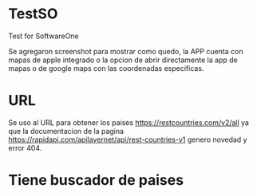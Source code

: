 # TestSO
Test for SoftwareOne

Se agregaron screenshot para mostrar como quedo, la APP cuenta con mapas de apple integrado o la opcion de abrir directamente la app de mapas o de google maps con las coordenadas especificas.

# URL

Se uso al URL para obtener los paises https://restcountries.com/v2/all ya que la documentacion de la pagina https://rapidapi.com/apilayernet/api/rest-countries-v1 genero novedad y error 404.

# Tiene buscador de paises

